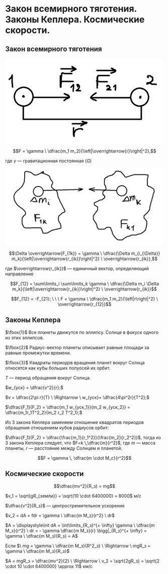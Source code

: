 # Закон всемирного тяготения. Законы Кеплера. Космические скорости.
## Закон всемирного тяготения
![Два тела](image1_tyagota.png)

$$F = \gamma \ \dfrac{m_1 m_2}{\left|\overrightarrow{r}\right|^2},$$

где $\gamma$ — гравитационная постоянная $(G)$

![Две кляксы какие-то](image2_tyagota.png)

$$\Delta \overrightarrow{F_{1k}} = \gamma \ \dfrac{\Delta m_{i_{\Delta}} m_k}{\left|\overrightarrow{r_{ik}}\right|^2} \  \overrightarrow{r_{ik}},$$

где $\overrightarrow{r_{ik}}$ — единичный вектор, определяющий направление

$$F_{12} = \sum\limits_i \sum\limits_k \gamma \ \dfrac{\Delta m_i \Delta m_k}{\left|\overrightarrow{r_{ik}}\right|^2} \ \overrightarrow{r_{ik}}$$

$$F_{12} = -F_{21}; \ \ \ F = \gamma \ \dfrac{m_1 m_2}{\left|r\right|^2} \ \overrightarrow{r_{12}}$$

## Законы Кеплера
$\fbox{1}$ Все планеты движутся по эллипсу. Солнце в фокусе одного из этих эллипсов.

$\fbox{2}$ Радиус-вектор планеты описывает равные площади за равные промежутки времени.

$\fbox{3}$ Квадраты периодов вращения планет вокруг Солнца относятся как кубы больших полуосей их орбит. 

$T$ — период обращения вокруг Солнца.

$w_{уск} = \dfrac{v^2}{r};$

$v = \dfrac{2\pi r}{T} \ \Rightarrow \ w_{уск}= \dfrac{4\pi^2r}{T^2};$

$\dfrac{F_1}{F_2} = \dfrac{m_1 w_{уск_1}}{m_2 w_{уск_2}} = \dfrac{m_1r_1T^2_2}{m_2 r_2 T^2_1};$

Из 3 закона Кеплера заменяем отношение квадратов периодов обращения отношением кубов радиусов орбит:

$\dfrac{F_1}{F_2} = \dfrac{\frac{m_1}{r_1^2}}{\frac{m_2}{r_2^2}}$, тогда из 3 закона Кеплера следует, что $F=k \,\dfrac{m}{r^2}$, где $m$ — масса планеты, $r$ — расстояние между Солнцем и планетой.

$$F = \gamma \, \dfrac{m \cdot M_c}{r^2}$$

## Космические скорости
$$\dfrac{mv^2}{R_з} = mg$$

$v_1 = \sqrt{gR_{земли}} = \sqrt{10 \cdot 6400000} = 8000$ м/с

$\dfrac{v^2}{R_з}$ — центростремительное ускорение

$v_2 = dA = fdr = \gamma \ \dfrac{m M_з}{r^2} \ dr$

$A = \displaystyle\int dA = \int\limits_{R_з}^{+ \infty} \gamma \ \dfrac{m M_з}{r^2} \ dr = - \gamma \dfrac{m M_з}{r} \bigg|_{R_з}^{+ \infty} = \gamma \ \dfrac{m M_з}{R_з} = A$

Если $\ mg = \gamma \ \dfrac{m M_з}{R^2_з} \ \Rightarrow \ mgR_з = \gamma \ \dfrac{m M_з}{R_з}$

$A = mgR_з = \dfrac{mv^2}{2} \ \Rightarrow \ v_2 = \sqrt{2gR_з} = \sqrt{2 \cdot 10 \cdot 6400000} \approx 11$ км/с